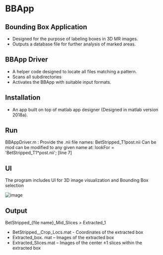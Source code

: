 
# BBApp

## Bounding Box Application
- Designed for the purpose of labeling boxes in 3D MR images.
- Outputs a database file for further analysis of marked areas.

## BBApp Driver
- A helper code designed to locate all files matching a pattern.
- Scans all subdirectories 
- Activates the BBApp with suitable input formats.

## Installation
- An app built on top of matlab app designer (Designed in matlab version 2018a).

## Run
BBAppDriver.m : Provide the .nii file names:
BetStripped_T1post.nii 
Can be mod can be modified to any given name at:
lookFor = 'BetStripped_T1*post.nii'; [line 7]

## UI
The program includes UI for 3D image visualization and Bounding Box selection

![image](https://drive.google.com/uc?export=view&id=1913oZeBZPBNiUuk8gu3ZSbLBA2l_VQtG)

## Output
BetStripped_{file name}_Mid_Slices > Extracted_1
 - BetStripped_<file name>_Crop_Locs.mat - Coordinates of the extracted box
 - Extracted_box. mat – Images of the extracted box
 - Extracted_Slices.mat – Images of the center ±1 slices within the extracted box
